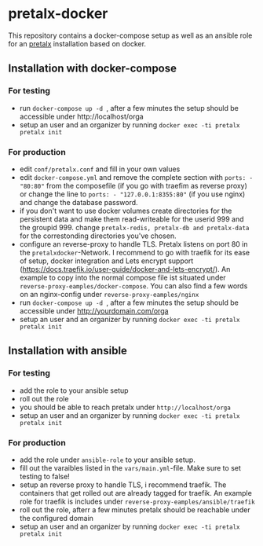 # pretalx-docker

This repository contains a docker-compose setup as well as an ansible role for an [pretalx](https://github.com/pretalx/pretalx)
installation based on docker.


## Installation with docker-compose

### For testing
* run ``docker-compose up -d ``, after a few minutes the setup should be accessible under http://localhost/orga
* setup an user and an organizer by running ``docker exec -ti pretalx pretalx init`` 


### For production
* edit ``conf/pretalx.conf`` and fill in your own values
* edit ``docker-compose.yml`` and remove the complete section with ``ports: - "80:80"`` from the composefile (if you go with traefim as reverse proxy) or change the line to ``ports: - "127.0.0.1:8355:80"`` (if you use nginx)   and change the database password.
* if you don't want to use docker volumes create directories for the persistent data and make them read-writeable for the userid 999 and the groupid 999. change ``pretalx-redis, pretalx-db and pretalx-data`` for the correstonding directories you've chosen.
* configure an reverse-proxy to handle TLS. Pretalx listens on port 80 in the ``pretalxdocker``-Network. I recommend to go with traefik for its ease of setup, docker integration and Lets encrypt support (https://docs.traefik.io/user-guide/docker-and-lets-encrypt/). An example to copy into the normal compose file ist situated under ``reverse-proxy-eamples/docker-compose``. You can also find a few words on an nginx-config under ``reverse-proxy-eamples/nginx``
* run ``docker-compose up -d ``, after a few minutes the setup should be accessible under http://yourdomain.com/orga
* setup an user and an organizer by running ``docker exec -ti pretalx pretalx init`` 


## Installation with ansible

### For testing
* add the role to your ansible setup
* roll out the role
* you should be able to reach pretalx under ``http://localhost/orga``
* setup an user and an organizer by running ``docker exec -ti pretalx pretalx init`` 

### For production
* add the role under ``ansible-role`` to your ansible setup.
* fill out the varaibles listed in the ``vars/main.yml``-file. Make sure to set testing to false!
* setup an reverse proxy to handle TLS, i recommend traefik. The containers that get rolled out are already tagged for traefik. An example role for traefik is includes under ``reverse-proxy-eamples/ansible/traefik``
* roll out the role, afterr a few minutes pretalx should be reachable under the configured domain
* setup an user and an organizer by running ``docker exec -ti pretalx pretalx init`` 